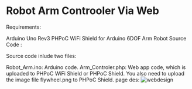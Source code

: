 # Robot Arm Controoler Via Web

Requirements:

Arduino Uno Rev3
PHPoC WiFi Shield for Arduino
6DOF Arm Robot
Source Code :

Source code inlude two files:

Robot_Arm.ino: Arduino code.
Arm_Controler.php: Web app code, which is uploaded to PHPoC WiFi Shield or PHPoC Shield.
You also need to upload the image file flywheel.png to PHPoC Shield.
page des:
![webdesign](https://user-images.githubusercontent.com/102589347/182027502-9a1f8c60-97e0-4321-bc4e-53d1d32cf829.png)
